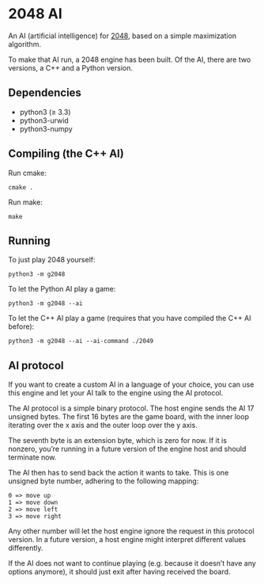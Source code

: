 2048 AI
=======

An AI (artificial intelligence) for [2048][0], based on a simple maximization
algorithm.

To make that AI run, a 2048 engine has been built. Of the AI, there are two
versions, a C++ and a Python version.

Dependencies
------------

* python3 (≥ 3.3)
* python3-urwid
* python3-numpy

Compiling (the C++ AI)
----------------------

Run cmake:

    cmake .

Run make:

    make

Running
-------

To just play 2048 yourself:

    python3 -m g2048

To let the Python AI play a game:

    python3 -m g2048 --ai

To let the C++ AI play a game (requires that you have compiled the C++ AI
before):

    python3 -m g2048 --ai --ai-command ./2049

AI protocol
-----------

If you want to create a custom AI in a language of your choice, you can use this
engine and let your AI talk to the engine using the AI protocol.

The AI protocol is a simple binary protocol. The host engine sends the AI 17
unsigned bytes. The first 16 bytes are the game board, with the inner loop
iterating over the x axis and the outer loop over the y axis.

The seventh byte is an extension byte, which is zero for now. If it is nonzero,
you’re running in a future version of the engine host and should terminate now.

The AI then has to send back the action it wants to take. This is one unsigned
byte number, adhering to the following mapping:

    0 => move up
    1 => move down
    2 => move left
    3 => move right

Any other number will let the host engine ignore the request in this protocol
version. In a future version, a host engine might interpret different values
differently.

If the AI does not want to continue playing (e.g. because it doesn’t have any
options anymore), it should just exit after having received the board.

   [0]: http://gabrielecirulli.github.io/2048/
